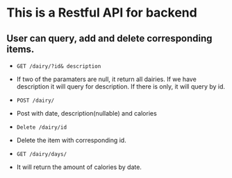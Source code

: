 # This is a Restful API for backend

## User can query, add and delete corresponding items.

-     GET /dairy/?id& description

- If two of the paramaters are null, it return all dairies. If we have description
it will query for description. If there is only, it will query by id.

-     POST /dairy/

- Post with date, description(nullable) and calories

-     Delete /dairy/id

- Delete the item with corresponding id.

-     GET /dairy/days/

-  It will return the amount of calories by date.